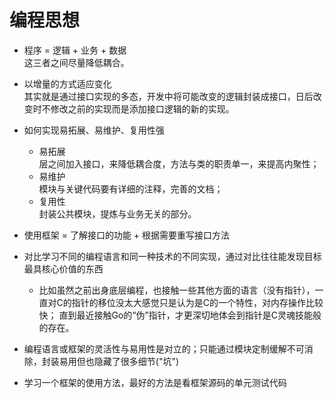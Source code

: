 # 编程思想

+ 程序 = 逻辑 + 业务 + 数据  
  这三者之间尽量降低耦合。
  
+ 以增量的方式适应变化  
  其实就是通过接口实现的多态，开发中将可能改变的逻辑封装成接口，日后改变时不修改之前的实现而是添加接口逻辑的新的实现。

+ 如何实现易拓展、易维护、复用性强  
  - 易拓展  
    层之间加入接口，来降低耦合度，方法与类的职责单一，来提高内聚性；
  - 易维护  
    模块与关键代码要有详细的注释，完善的文档；
  - 复用性  
    封装公共模块，提炼与业务无关的部分。

+ 使用框架 = 了解接口的功能 + 根据需要重写接口方法

+ 对比学习不同的编程语言和同一种技术的不同实现，通过对比往往能发现目标最具核心价值的东西
  - 比如虽然之前出身底层编程，也接触一些其他方面的语言（没有指针），一直对C的指针的移位没太大感觉只是认为是C的一个特性，对内存操作比较快；
    直到最近接触Go的“伪”指针，才更深切地体会到指针是C灵魂技能般的存在。
  
+ 编程语言或框架的灵活性与易用性是对立的；只能通过模块定制缓解不可消除，封装易用但也隐藏了很多细节("坑")

+ 学习一个框架的使用方法，最好的方法是看框架源码的单元测试代码

